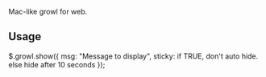 Mac-like growl for web.

Usage
-----
$.growl.show({ 
   msg: "Message to display", 
   sticky: if TRUE, don't auto hide. else hide after 10 seconds
});